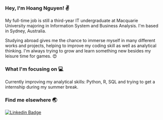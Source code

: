 ### Hey, I'm Hoang Nguyen! :v: 

My full-time job is still a third-year IT undergraduate at Macquarie University majoring in Information System and Business Analysis. I'm based in Sydney, Australia.

Studying abroad gives me the chance to immerse myself in many different works and projects, helping to improve my coding skill as well as analytical thinking. I'm always trying to grow and learn something new besides my leisure time for games. :heart_eyes:

### What I'm focusing on :computer:

Currently improving my analytical skills: Python, R, SQL and trying to get a internship during my summer break. 

### Find me elsewhere :earth_asia:

[![Linkedin Badge](https://img.shields.io/badge/-LinkedIn-blue?style=flat-square&logo=Linkedin&logoColor=white&link=https://www.linkedin.com/in/harshkumarkhatri/)](https://www.linkedin.com/in/ethannguyen-au/)
